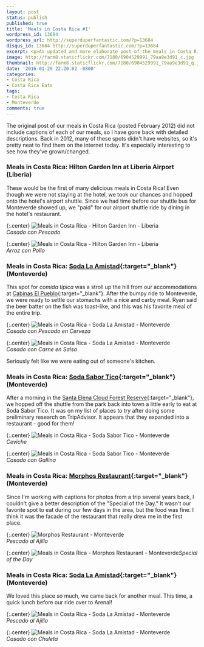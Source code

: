 ```yaml
---
layout: post
status: publish
published: true
title: 'Meals in Costa Rica #1'
wordpress_id: 13684
wordpress_url: http://superduperfantastic.com/?p=13684
disqus_id: 13684 http://superduperfantastic.com/?p=13684
excerpt: <p>An updated and more elaborate post of the meals in Costa Rica that we enjoyed during the first few days of our trip in Liberia and Santa Elena / Monteverde.</p>
image: http://farm8.staticflickr.com/7180/6904529991_79aa9e3d91_c.jpg
thumbnail: http://farm8.staticflickr.com/7180/6904529991_79aa9e3d91_q.jpg
date: '2016-01-29 22:20:02 -0800'
categories:
- Costa Rica
- Costa Rica Eats
tags:
- Costa Rica
- Monteverde
comments: true
---
```

The original post of our meals in Costa Rica (posted February 2012) did not include captions of each of our meals, so I have gone back with detailed descriptions. Back in 2012, many of these spots didn't have websites, so it's pretty neat to find them on the internet today. It's especially interesting to see how they've grown/changed.

### Meals in Costa Rica: Hilton Garden Inn at Liberia Airport (Liberia)

These would be the first of many delicious meals in Costa Rica! Even though we were not staying at the hotel, we took our chances and hopped onto the hotel's airport shuttle. Since we had time before our shuttle bus for Monteverde showed up, we "paid" for our airport shuttle ride by dining in the hotel's restaurant.

{:.center}
![Meals in Costa Rica - Hilton Garden Inn - Liberia](http://farm8.staticflickr.com/7180/6904529991_79aa9e3d91_c.jpg)  
_Casado con Pescado_

{:.center}
![Meals in Costa Rica - Hilton Garden Inn - Liberia](http://farm8.staticflickr.com/7069/6904534519_698c2ec3e3_c.jpg)  
_Arroz con Pollo_

### Meals in Costa Rica: [Soda La Amistad](https://www.facebook.com/Soda-La-Amistad-267542249922838/){:target="_blank"} (Monteverde)

This spot for _comida tipica_ was a stroll up the hill from our accommodations at [Cabinas El Pueblo](http://cabinaselpueblo.com/index1.php){:target="_blank"}. After the bumpy ride to Monteverde, we were ready to settle our stomachs with a nice and carby meal. Ryan said the beer batter on the fish was toast-like, and this was his favorite meal of the entire trip.

{:.center}
![Meals in Costa Rica - Soda La Amistad - Monteverde](http://farm8.staticflickr.com/7039/6904563697_b22dc3f6ab_c.jpg)  
_Casado con Pescado en Cerveza_

{:.center}
![Meals in Costa Rica - Soda La Amistad - Monteverde](http://farm8.staticflickr.com/7198/6904566889_556bc0099c_c.jpg)  
_Casado con Carne en Salsa_

Seriously felt like we were eating out of someone's kitchen.

### Meals in Costa Rica: [Soda Sabor Tico](http://www.restaurantesabortico.com/#_=_){:target="_blank"} (Monteverde)

After a morning in the [Santa Elena Cloud Forest Reserve](http://superduperfantastic.com/santa-elena-cloud-forest-reserve-monteverde/15700/){:target="_blank"}, we hopped off the shuttle from the park back into town a little early to eat at Soda Sabor Tico. It was on my list of places to try after doing some preliminary research on TripAdvisor. It appears that they expanded into a restaurant - good for them!

{:.center}
![Meals in Costa Rica - Soda Sabor Tico - Monteverde](http://farm8.staticflickr.com/7196/6908122791_b0564200b3_c.jpg)  
_Ceviche_

{:.center}
![Meals in Costa Rica - Soda Sabor Tico - Monteverde](http://farm8.staticflickr.com/7189/6908124845_aa67bcc19b_c.jpg)  
_Casado con Gallina_

### Meals in Costa Rica: [Morphos Restaurant](http://www.morphosrestaurant.com/#_=_){:target="_blank"} (Monteverde)

Since I'm working with captions for photos from a trip several years back, I couldn't give a better description of the "Special of the Day." It wasn't our favorite spot to eat during our few days in the area, but the food was fine. I think it was the facade of the restaurant that really drew me in the first place.

{:.center}
![Morphos Restaurant - Monteverde](http://farm8.staticflickr.com/7202/6908316481_af377ecac2_c.jpg)  
_Pescado al Ajillo_

{:.center}
![Meals in Costa Rica - Morphos Restaurant - Monteverde](http://farm8.staticflickr.com/7199/6908319337_afe60a27e2_c.jpg)_Special of the Day_

### Meals in Costa Rica: [Soda La Amistad](https://www.facebook.com/Soda-La-Amistad-267542249922838/){:target="_blank"} (Monteverde)

We loved this place so much, we came back for another meal. This time, a quick lunch before our ride over to Arenal!

{:.center}
![Meals in Costa Rica - Soda La Amistad - Monteverde](http://farm8.staticflickr.com/7184/6908391993_11b89a449b_c.jpg)  
_Pescado al Ajillo_

{:.center}
![Meals in Costa Rica - Soda La Amistad - Monteverde](http://farm8.staticflickr.com/7045/6908393733_77a80efd00_c.jpg)  
_Casado con Chuleta_
